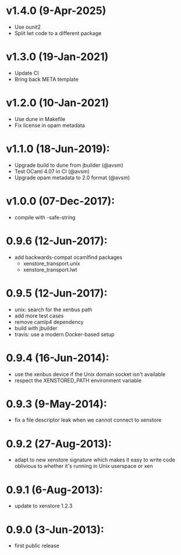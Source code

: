 # v1.4.0 (9-Apr-2025)
* Use ounit2
* Split lwt code to a different package

# v1.3.0 (19-Jan-2021)
* Update CI
* Bring back META template

# v1.2.0 (10-Jan-2021)
* Use dune in Makefile
* Fix license in opam metadata

# v1.1.0 (18-Jun-2019):
* Upgrade build to dune from jbuilder (@avsm)
* Test OCaml 4.07 in CI (@avsm)
* Upgrade opam metadata to 2.0 format (@avsm)

# v1.0.0 (07-Dec-2017):
* compile with -safe-string

# 0.9.6 (12-Jun-2017):
* add backwards-compat ocamlfind packages
  - xenstore_transport.unix
  - xenstore_transport.lwt

# 0.9.5 (12-Jun-2017):
* unix: search for the xenbus path
* add more test cases
* remove camlp4 dependency
* build with jbuilder
* travis: use a modern Docker-based setup

# 0.9.4 (16-Jun-2014):
* use the xenbus device if the Unix domain socket isn't available
* respect the XENSTORED_PATH environment variable

# 0.9.3 (9-May-2014):
* fix a file descriptor leak when we cannot connect to xenstore

# 0.9.2 (27-Aug-2013):
* adapt to new xenstore signature which makes it easy to write code
  oblivious to whether it's running in Unix userspace or xen

# 0.9.1 (6-Aug-2013):
* update to xenstore 1.2.3

# 0.9.0 (3-Jun-2013):
* first public release

